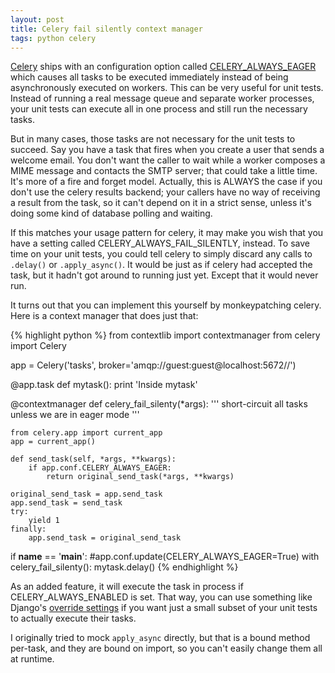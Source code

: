 ```yaml
---
layout: post
title: Celery fail silently context manager
tags: python celery
---
```


[Celery](http://www.celeryproject.org/) ships with an configuration option called [CELERY_ALWAYS_EAGER](http://celery.readthedocs.org/en/latest/configuration.html#celery-always-eager) which causes all tasks to be executed immediately instead of being asynchronously executed on workers. This can be very useful for unit tests. Instead of running a real message queue and separate worker processes, your unit tests can execute all in one process and still run the necessary tasks.

But in many cases, those tasks are not necessary for the unit tests to succeed. Say you have a task that fires when you create a user that sends a welcome email. You don't want the caller to wait while a worker composes a MIME message and contacts the SMTP server; that could take a little time. It's more of a fire and forget model. Actually, this is ALWAYS the case if you don't use the celery results backend; your callers have no way of receiving a result from the task, so it can't depend on it in a strict sense, unless it's doing some kind of database polling and waiting.

If this matches your usage pattern for celery, it may make you wish that you have a setting called CELERY_ALWAYS_FAIL_SILENTLY, instead. To save time on your unit tests, you could tell celery to simply discard any calls to `.delay()` or `.apply_async()`. It would be just as if celery had accepted the task, but it hadn't got around to running just yet. Except that it would never run.

It turns out that you can implement this yourself by monkeypatching celery. Here is a context manager that does just that:

{% highlight python %}
from contextlib import contextmanager
from celery import Celery

app = Celery('tasks', broker='amqp://guest:guest@localhost:5672//')

@app.task
def mytask():
    print 'Inside mytask'

@contextmanager
def celery_fail_silenty(*args):
    ''' short-circuit all tasks unless we are in eager mode '''

    from celery.app import current_app
    app = current_app()

    def send_task(self, *args, **kwargs):
        if app.conf.CELERY_ALWAYS_EAGER:
            return original_send_task(*args, **kwargs)

    original_send_task = app.send_task
    app.send_task = send_task
    try:
        yield 1
    finally:
        app.send_task = original_send_task


if __name__ == '__main__':
    #app.conf.update(CELERY_ALWAYS_EAGER=True)
    with celery_fail_silenty():
        mytask.delay()
{% endhighlight %}

As an added feature, it will execute the task in process if CELERY_ALWAYS_ENABLED is set. That way, you can use something like Django's [override settings](https://docs.djangoproject.com/en/1.4/topics/testing/#overriding-settings) if you want just a small subset of your unit tests to actually execute their tasks.

I originally tried to mock `apply_async` directly, but that is a bound method per-task, and they are bound on import, so you can't easily change them all at runtime.
